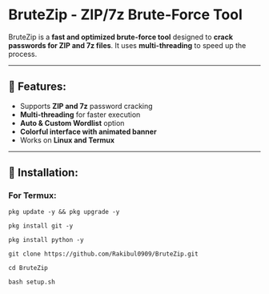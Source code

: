 # BruteZip - ZIP/7z Brute-Force Tool

BruteZip is a **fast and optimized brute-force tool** designed to **crack passwords for ZIP and 7z files**. It uses **multi-threading** to speed up the process.  

---

## **🚀 Features:**
- Supports **ZIP and 7z** password cracking  
- **Multi-threading** for faster execution  
- **Auto & Custom Wordlist** option  
- **Colorful interface with animated banner**  
- Works on **Linux and Termux**  

---

## **📌 Installation:**  
### **For Termux:**

`pkg update -y && pkg upgrade -y`

`pkg install git -y`

`pkg install python -y`

`git clone https://github.com/Rakibul0909/BruteZip.git`

`cd BruteZip`

`bash setup.sh`
